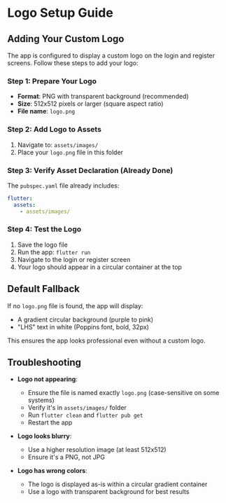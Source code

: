 # Logo Setup Guide

## Adding Your Custom Logo

The app is configured to display a custom logo on the login and register screens. Follow these steps to add your logo:

### Step 1: Prepare Your Logo
- **Format**: PNG with transparent background (recommended)
- **Size**: 512x512 pixels or larger (square aspect ratio)
- **File name**: `logo.png`

### Step 2: Add Logo to Assets
1. Navigate to: `assets/images/`
2. Place your `logo.png` file in this folder

### Step 3: Verify Asset Declaration (Already Done)
The `pubspec.yaml` file already includes:
```yaml
flutter:
  assets:
    - assets/images/
```

### Step 4: Test the Logo
1. Save the logo file
2. Run the app: `flutter run`
3. Navigate to the login or register screen
4. Your logo should appear in a circular container at the top

## Default Fallback
If no `logo.png` file is found, the app will display:
- A gradient circular background (purple to pink)
- "LHS" text in white (Poppins font, bold, 32px)

This ensures the app looks professional even without a custom logo.

## Troubleshooting
- **Logo not appearing**: 
  - Ensure the file is named exactly `logo.png` (case-sensitive on some systems)
  - Verify it's in `assets/images/` folder
  - Run `flutter clean` and `flutter pub get`
  - Restart the app

- **Logo looks blurry**:
  - Use a higher resolution image (at least 512x512)
  - Ensure it's a PNG, not JPG

- **Logo has wrong colors**:
  - The logo is displayed as-is within a circular gradient container
  - Use a logo with transparent background for best results
